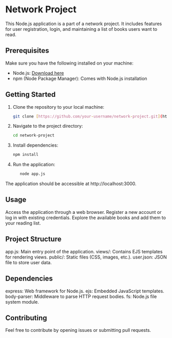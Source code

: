 # Network Project

This Node.js application is a part of a network project. It includes features for user registration, login, and maintaining a list of books users want to read.

## Prerequisites

Make sure you have the following installed on your machine:

- Node.js: [Download here](https://nodejs.org/)
- npm (Node Package Manager): Comes with Node.js installation

## Getting Started

1. Clone the repository to your local machine:

   ```bash
   git clone [https://github.com/your-username/network-project.git](https://github.com/mayarsherif1/LibraryWebsite.git)https://github.com/mayarsherif1/LibraryWebsite.git
2. Navigate to the project directory:
   ```bash
   cd network-project
3. Install dependencies:
      ```bash
    npm install
4. Run the application:
    ```bash
       node app.js

The application should be accessible at http://localhost:3000.
## Usage
Access the application through a web browser.
Register a new account or log in with existing credentials.
Explore the available books and add them to your reading list.
## Project Structure
app.js: Main entry point of the application.
views/: Contains EJS templates for rendering views.
public/: Static files (CSS, images, etc.).
user.json: JSON file to store user data.
## Dependencies
express: Web framework for Node.js.
ejs: Embedded JavaScript templates.
body-parser: Middleware to parse HTTP request bodies.
fs: Node.js file system module.
## Contributing
Feel free to contribute by opening issues or submitting pull requests.
